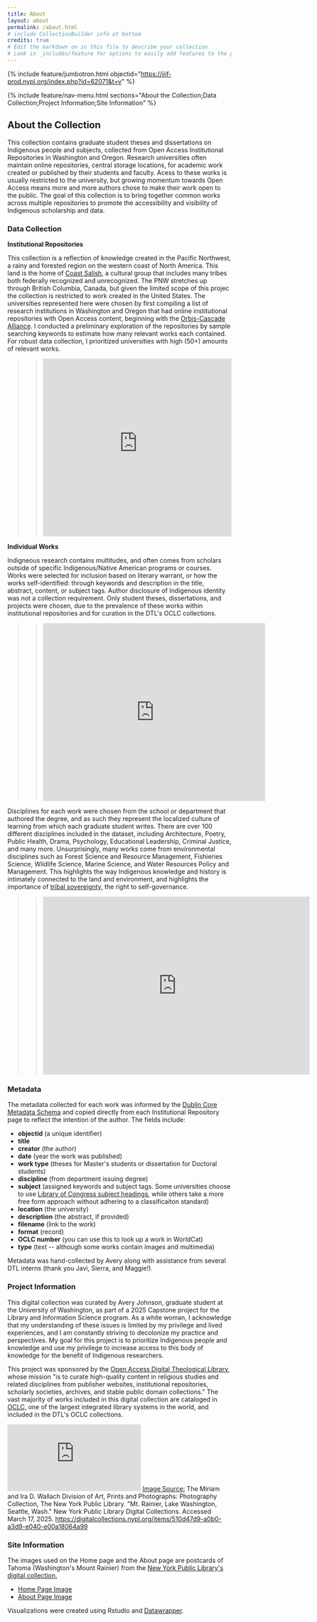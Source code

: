 ```yaml
---
title: About
layout: about
permalink: /about.html
# include CollectionBuilder info at bottom
credits: true
# Edit the markdown on in this file to describe your collection
# Look in _includes/feature for options to easily add features to the page
---
```


{% include feature/jumbotron.html objectid="https://iiif-prod.nypl.org/index.php?id=62071&t=v" %}

{% include feature/nav-menu.html sections="About the Collection;Data Collection;Project Information;Site Information" %}

## About the Collection
This collection contains graduate student theses and dissertations on Indigenous people and subjects, collected from Open Access Institutional Repositories in Washington and Oregon. Research universities often maintain online repositories, central storage locations, for academic work created or published by their students and faculty. Acess to these works is usually restricted to the university, but growing momentum towards Open Access means more and more authors chose to make their work open to the public. The goal of this collection is to bring together common works across multiple repositories to promote the accessibility and visibility of Indigenous scholarship and data. 


### Data Collection
**Institutional Repositories**

This collection is a reflection of knowledge created in the Pacific Northwest, a rainy and forested region on the western coast of North America. This land is the home of [Coast Salish](https://www.psrc.org/about-us/tribes), a cultural group that includes many tribes both federally recognized and unrecognized. The PNW stretches up through British Columbia, Canada, but given the limited scope of this projec the collection is restricted to work created in the United States.
The universities represented here were chosen by first compiling a list of research institutions in Washington and Oregon that had online institutional repositories with Open Access content, beginning with the [Orbis-Cascade Alliance](https://www.orbiscascade.org/about/members/). I conducted a preliminary exploration of the repositories by sample searching keywords to estimate how many relevant works each contained. For robust data collection, I prioritized universities with high (50+) amounts of relevant works.


>> <iframe title="Number of Works by University" aria-label="Pie Chart" id="datawrapper-chart-xpNTB" src="https://datawrapper.dwcdn.net/xpNTB/6/" scrolling="no" frameborder="0" style="width: 0; min-width: 100% !important; border: none;" height="400" data-external="1"></iframe><script type="text/javascript">!function(){"use strict";window.addEventListener("message",(function(a){if(void 0!==a.data["datawrapper-height"]){var e=document.querySelectorAll("iframe");for(var t in a.data["datawrapper-height"])for(var r,i=0;r=e[i];i++)if(r.contentWindow===a.source){var d=a.data["datawrapper-height"][t]+"px";r.style.height=d}}}))}();</script>



**Individual Works**

Indigneous research contains multitudes, and often comes from scholars outside of specific Indigenous/Native American programs or courses. Works were selected for inclusion based on literary warrant, or how the works self-identified: through keywords and description in the title, abstract, content, or subject tags. Author disclosure of Indigenous identity was not a collection requirement. Only student theses, dissertations, and projects were chosen, due to the prevalence of these works within institutional repositories and for curation in the DTL's OCLC collections.

>> <iframe title="Indigenous Knowledge is Interdisciplinary  " aria-label="Bar Chart" id="datawrapper-chart-a84Dh" src="https://datawrapper.dwcdn.net/a84Dh/9/" scrolling="no" frameborder="0" style="border: none;" width="500" height="400" data-external="1"></iframe>
 
Disciplines for each work were chosen from the school or department that authored the degree, and as such they represent the localized culture of learning from which each graduate student writes. There are over 100 different disciplines included in the dataset, including Architecture, Poetry, Public Health, Drama, Psychology, Educational Leadership, Criminal Justice, and many more. 
Unsurprisingly, many works come from environmental disciplines such as Forest Science and Resource Management, Fishieries Science, Wildlife Science, Marine Science, and Water Resources Policy and Management. This highlights the way Indigenous knowledge and history is intimately connected to the land and environment, and highlights the importance of [tribal sovereignty](https://archive.ncai.org/about-tribes), the right to self-governance.

>> <iframe title="Land and Nature Research" aria-label="Table" id="datawrapper-chart-mGuE2" src="https://datawrapper.dwcdn.net/mGuE2/1/" scrolling="no" frameborder="0" style="border: none;" width="600" height="400" data-external="1"></iframe>

### Metadata
The metadata collected for each work was informed by the [Dublin Core Metadata Schema](https://www.dublincore.org/about/) and copied directly from each Institutional Repository page to reflect the intention of the author.
The fields include:
- **objectid** (a unique identifier)
- **title**
- **creator** (the author)
- **date** (year the work was published)
- **work type** (theses for Master's students or dissertation for Doctoral students)
- **discipline** (from department issuing degree)
- **subject** (assigned keywords and subject tags. Some universities choose to use [Library of Congress subject headings](https://en.wikipedia.org/wiki/Library_of_Congress_Subject_Headings), while others take a more free form approach without adhering to a classificaiton standard)
- **location** (the university)
- **description** (the abstract, if provided)
- **filename** (link to the work)
- **format** (record)
- **OCLC number** (you can use this to look up a work in WorldCat)
- **type** (text -- although some works contain images and multimedia)

Metadata was hand-collected by Avery along with assistance from several DTL interns (thank you Javi, Sierra, and Maggie!).



### Project Information 

This digital collection was curated by Avery Johnson, graduate student at the University of Washington, as part of a 2025 Capstone project for the Library and Information Science program. As a white woman, I acknowledge that my understanding of these issues is limited by my privilege and lived experiences, and I am constantly striving to decolonize my practice and perspectives. My goal for this project is to prioritize Indigenous people and knowledge and use my privilege to increase access to this body of knowledge for the benefit of Indigenous researchers.

This project was sponsored by the [Open Access Digital Theological Library,](https://libguides.thedtl.org/oadtl/about) whose mission "is to curate high-quality content in religious studies and related disciplines from publisher websites, institutional repositories, scholarly societies, archives, and stable public domain collections." The vast majority of works included in this digital collection are cataloged in [OCLC,](https://www.oclc.org/en/worldcat.html) one of the largest integrated library systems in the world, and included in the DTL's OCLC collections.


![Postcard of Tahoma/Mount Rainier and Lake Washington, Seattle](https://iiif-prod.nypl.org/index.php?id=68896&t=g) 
[Image Source:](https://digitalcollections.nypl.org/items/510d47d9-a0b0-a3d9-e040-e00a18064a99) The Miriam and Ira D. Wallach Division of Art, Prints and Photographs: Photography Collection, The New York Public Library. "Mt. Rainier, Lake Washington, Seattle, Wash." New York Public Library Digital Collections. Accessed March 17, 2025. https://digitalcollections.nypl.org/items/510d47d9-a0b0-a3d9-e040-e00a18064a99


### Site Information
The images used on the Home page and the About page are postcards of Tahoma (Washington's Mount Rainier) from the [New York Public Library's digital collection.](https://digitalcollections.nypl.org/)

- [Home Page Image](https://digitalcollections.nypl.org/items/510d47d9-9a77-a3d9-e040-e00a18064a99)
- [About Page Image](https://digitalcollections.nypl.org/items/510d47d9-9b63-a3d9-e040-e00a18064a99) 

Visualizations were created using Rstudio and [Datawrapper](https://www.datawrapper.de/).
